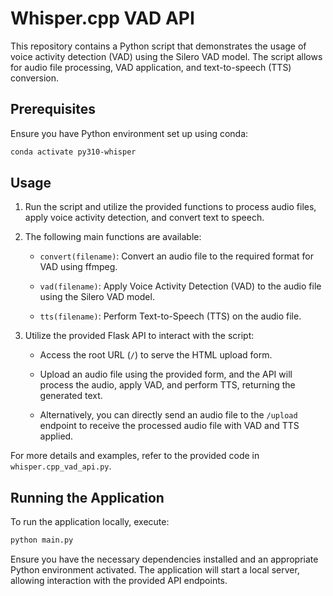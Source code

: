 # Whisper.cpp VAD API

This repository contains a Python script that demonstrates the usage of voice activity detection (VAD) using the Silero VAD model. The script allows for audio file processing, VAD application, and text-to-speech (TTS) conversion.

## Prerequisites

Ensure you have Python environment set up using conda:

```bash
conda activate py310-whisper
```

## Usage

1. Run the script and utilize the provided functions to process audio files, apply voice activity detection, and convert text to speech.

2. The following main functions are available:

   - `convert(filename)`: Convert an audio file to the required format for VAD using ffmpeg.
   
   - `vad(filename)`: Apply Voice Activity Detection (VAD) to the audio file using the Silero VAD model.
   
   - `tts(filename)`: Perform Text-to-Speech (TTS) on the audio file.

3. Utilize the provided Flask API to interact with the script:

   - Access the root URL (`/`) to serve the HTML upload form.
   
   - Upload an audio file using the provided form, and the API will process the audio, apply VAD, and perform TTS, returning the generated text.

   - Alternatively, you can directly send an audio file to the `/upload` endpoint to receive the processed audio file with VAD and TTS applied.

For more details and examples, refer to the provided code in `whisper.cpp_vad_api.py`.

## Running the Application

To run the application locally, execute:

```bash
python main.py
```

Ensure you have the necessary dependencies installed and an appropriate Python environment activated. The application will start a local server, allowing interaction with the provided API endpoints.